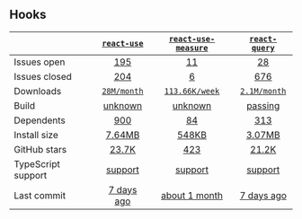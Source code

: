 ## Hooks
|   | [`react-use`][b0] | [`react-use-measure`][r0] | [`react-query`][n0] |
|---|:---:|:---:|:----:|
| Issues open           | [195][IO1] | [11][IO2] | [28][IO3] |
| Issues closed         | [204][IC1] | [6][IC2] | [676][IC3] |
| Downloads             | [`28M/month`][DL1] | [`113.66K/week`][DL2] | [`2.1M/month`][DL3] |
| Build                 | [unknown][bd1] | [unknown][bd2] | [passing][bd3] |
| Dependents            | [900][dep1] | [84][dep2] | [313][dep3] |
| Install size          | [7.64MB][IS1] | [548KB][IS2] | [3.07MB][IS3] |
| GitHub stars          | [23.7K][stars1] | [423][stars2] | [21.2K][stars3] |
| TypeScript support    | [support][TS1] | [support][TS2] | [support][TS3] |
| Last commit           | [7 days ago][commits1] | [about 1 month][commits2] | [7 days ago][commits3] |

[b0]: https://github.com/streamich/react-use
[r0]: https://github.com/pmndrs/react-use-measure
[n0]: https://github.com/tannerlinsley/react-query

[IO1]: https://github.com/streamich/react-use/issues
[IO2]: https://github.com/pmndrs/react-use-measure/issues
[IO3]: https://github.com/tannerlinsley/react-query/issues
[IC1]: https://github.com/streamich/react-use/issues
[IC2]: https://github.com/pmndrs/react-use-measure/issues
[IC3]: https://github.com/tannerlinsley/react-query/issues

[DL1]: https://www.npmjs.com/package/react-use
[DL2]: https://www.npmjs.com/package/react-use-measure
[DL3]: https://www.npmjs.com/package/react-query

[cover2]: https://coveralls.io/github/securingsincity/react-ace

[bd1]: https://travis-ci.org/github/streamich/react-use
[bd2]: https://travis-ci.org/github/pmndrs/react-use-measure
[bd3]: https://travis-ci.org/github/tannerlinsley/react-query

[bug1]: https://github.com/react-grid-layout/react-grid-layout/issues
[bug2]: https://github.com/angular/flex-layout/issues?page=1&q=is%3Aissue+is%3Aopen
[bug3]: https://github.com/jbaysolutions/vue-grid-layout/issues

[dep1]: https://www.npmjs.com/package/react-use
[dep2]: https://www.npmjs.com/package/react-use-measure
[dep3]: https://www.npmjs.com/package/react-query

[IS1]: https://packagephobia.com/result?p=react-use
[IS2]: https://packagephobia.com/result?p=react-use-measure
[IS3]: https://packagephobia.com/result?p=react-query

[stars1]: https://github.com/streamich/react-use/stargazers
[stars2]: https://github.com/pmndrs/react-use-measure/stargazers
[stars3]: https://github.com/tannerlinsley/react-query/stargazers

[TS1]: https://github.com/streamich/react-use/search?l=typescript
[TS2]: https://github.com/pmndrs/react-use-measure/search?l=typescript
[TS3]: https://github.com/microsoft/monaco-editor/search?l=typescript

[commits1]: https://github.com/codemirror/CodeMirror/commits
[commits2]: https://github.com/securingsincity/react-ace/commits
[commits3]: https://github.com/microsoft/monaco-editor/commits



